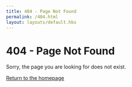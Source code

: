 ```yaml
---
title: 404 - Page Not Found
permalink: /404.html
layout: layouts/default.hbs
---
```


# 404 - Page Not Found

Sorry, the page you are looking for does not exist.

[Return to the homepage](/)